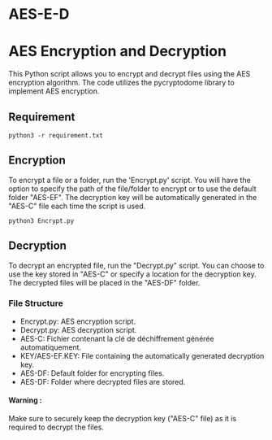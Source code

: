 # AES-E-D
# AES Encryption and Decryption

This Python script allows you to encrypt and decrypt files using the AES encryption algorithm. The code utilizes the pycryptodome library to implement AES encryption.

## Requirement
```shell
python3 -r requirement.txt
```

## Encryption

To encrypt a file or a folder, run the 'Encrypt.py' script. You will have the option to specify the path of the file/folder to encrypt or to use the default folder "AES-EF". The decryption key will be automatically generated in the "AES-C" file each time the script is used.
```shell
python3 Encrypt.py
````

## Decryption
To decrypt an encrypted file, run the "Decrypt.py" script. You can choose to use the key stored in "AES-C" or specify a location for the decryption key. The decrypted files will be placed in the "AES-DF" folder.

### File Structure
* Encrypt.py: AES encryption script.
* Decrypt.py: AES decryption script.
* AES-C: Fichier contenant la clé de déchiffrement générée automatiquement.
* KEY/AES-EF.KEY: File containing the automatically generated decryption key.
* AES-DF: Default folder for encrypting files.
* AES-DF: Folder where decrypted files are stored.

#### Warning :
Make sure to securely keep the decryption key ("AES-C" file) as it is required to decrypt the files.
